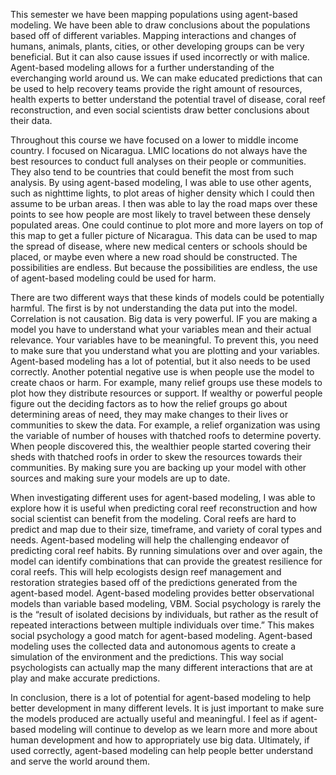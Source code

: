 This semester we have been mapping populations using agent-based modeling. We have been able to draw conclusions about the populations based off of different variables. Mapping interactions and changes of humans, animals, plants, cities, or other developing groups can be very beneficial. But it can also cause issues if used incorrectly or with malice. Agent-based modeling allows for a further understanding of the everchanging world around us. We can make educated predictions that can be used to help recovery teams provide the right amount of resources, health experts to better understand the potential travel of disease, coral reef reconstruction, and even social scientists draw better conclusions about their data. 


Throughout this course we have focused on a lower to middle income country. I focused on Nicaragua. LMIC locations do not always have the best resources to conduct full analyses on their people or communities. They also tend to be countries that could benefit the most from such analysis. By using agent-based modeling, I was able to use other agents, such as nighttime lights, to plot areas of higher density which I could then assume to be urban areas. I then was able to lay the road maps over these points to see how people are most likely to travel between these densely populated areas. One could continue to plot more and more layers on top of this map to get a fuller picture of Nicaragua. This data can be used to map the spread of disease, where new medical centers or schools should be placed, or maybe even where a new road should be constructed. The possibilities are endless. But because the possibilities are endless, the use of agent-based modeling could be used for harm. 


There are two different ways that these kinds of models could be potentially harmful. The first is by not understanding the data put into the model. Correlation is not causation. Big data is very powerful. IF you are making a model you have to understand what your variables mean and their actual relevance. Your variables have to be meaningful. To prevent this, you need to make sure that you understand what you are plotting and your variables. Agent-based modeling has a lot of potential, but it also needs to be used correctly. Another potential negative use is when people use the model to create chaos or harm. For example, many relief groups use these models to plot how they distribute resources or support. If wealthy or powerful people figure out the deciding factors as to how the relief groups go about determining areas of need, they may make changes to their lives or communities to skew the data. For example, a relief organization was using the variable of number of houses with thatched roofs to determine poverty. When people discovered this, the wealthier people started covering their sheds with thatched roofs in order to skew the resources towards their communities. By making sure you are backing up your model with other sources and making sure your models are up to date. 


When investigating different uses for agent-based modeling, I was able to explore how it is useful when predicting coral reef reconstruction and how social scientist can benefit from the modeling. Coral reefs are hard to predict and map due to their size, timeframe, and variety of coral types and needs. Agent-based modeling will help the challenging endeavor of predicting coral reef habits. By running simulations over and over again, the model can identify combinations that can provide the greatest resilience for coral reefs. This will help ecologists design reef management and restoration strategies based off of the predictions generated from the agent-based model. Agent-based modeling provides better observational models than variable based modeling, VBM. Social psychology is rarely the is the “result of isolated decisions by individuals, but rather as the result of repeated interactions between multiple individuals over time.” This makes social psychology a good match for agent-based modeling. Agent-based modeling uses the collected data and autonomous agents to create a simulation of the environment and the predictions. This way social psychologists can actually map the many different interactions that are at play and make accurate predictions.


In conclusion, there is a lot of potential for agent-based modeling to help better development in many different levels. It is just important to make sure the models produced are actually useful and meaningful. I feel as if agent-based modeling will continue to develop as we learn more and more about human development and how to appropriately use big data. Ultimately, if used correctly, agent-based modeling can help people better understand and serve the world around them.
